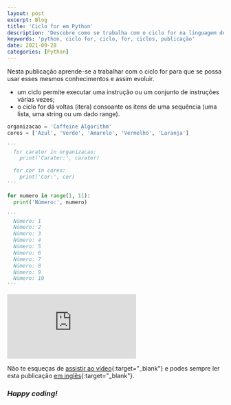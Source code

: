 ```yaml
---
layout: post
excerpt: Blog
title: 'Ciclo for em Python'
description: 'Descobre como se trabalha com o ciclo for na linguagem de programação Python. Obtém respostas às tuas dúvidas com a teoria e os exemplos apresentados.'
keywords: 'python, ciclo for, ciclo, for, ciclos, publicação'
date: 2021-09-28
categories: [Python]
---
```


Nesta publicação aprende-se a trabalhar com o ciclo for para que se possa usar esses mesmos conhecimentos e assim evoluir.

- um ciclo permite executar uma instrução ou um conjunto de instruções várias vezes;
- o ciclo for dá voltas (itera) consoante os itens de uma sequência (uma lista, uma string ou um dado range).

```python
organizacao = 'Caffeine Algorithm'
cores = ['Azul', 'Verde', 'Amarelo', 'Vermelho', 'Laranja']

'''
  for carater in organizacao:
    print('Carater:', carater)

  for cor in cores:
    print('Cor:', cor)
'''

for numero in range(1, 11):
  print('Número:', numero)

'''
  Número: 1
  Número: 2
  Número: 3
  Número: 4
  Número: 5
  Número: 6
  Número: 7
  Número: 8
  Número: 9
  Número: 10
'''
```

<div class="video-container">
  <iframe src="https://www.youtube.com/embed/NHn4AzcKLeA" frameborder="0" allowfullscreen></iframe>
</div>

Não te esqueças de [assistir ao vídeo](https://youtu.be/NHn4AzcKLeA){:target="\_blank"} e podes sempre ler esta publicação [em inglês](https://nelsonsilvadev.com/blog/20210928/for-loop-in-python/){:target="\_blank"}.

### _Happy coding!_
